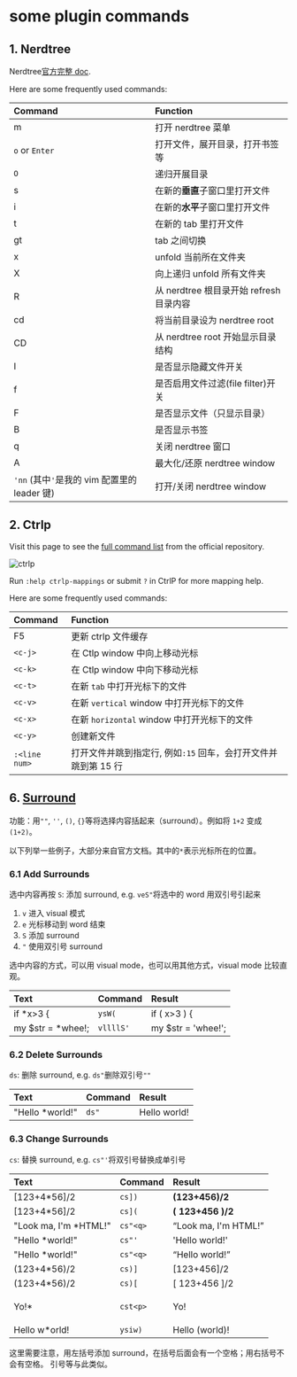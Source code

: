 some plugin commands
==========================

## 1. Nerdtree
Nerdtree[官方完整 doc](https://github.com/scrooloose/nerdtree/blob/master/doc/NERD_tree.txt).

Here are some frequently used commands:

| Command | Function |
| :------ | :-------- |
| m  | 打开 nerdtree 菜单 |
| `o` or `Enter` | 打开文件，展开目录，打开书签等 |
| `O` | 递归开展目录 |
| s  | 在新的**垂直**子窗口里打开文件 |
| i  | 在新的**水平**子窗口里打开文件 |
| t  | 在新的 tab 里打开文件 |
| gt | tab 之间切换 |
| x  | unfold 当前所在文件夹 |
| X  | 向上递归 unfold 所有文件夹 |
| R  | 从 nerdtree 根目录开始 refresh 目录内容 |
| cd | 将当前目录设为 nerdtree root |
| CD | 从 nerdtree root 开始显示目录结构 |
| I  | 是否显示隐藏文件开关 |
| f  | 是否启用文件过滤(file filter)开关 |
| F  | 是否显示文件（只显示目录） |
| B  | 是否显示书签 |
| q  | 关闭 nerdtree 窗口 |
| A  | 最大化/还原 nerdtree window |
| `'nn` (其中`'`是我的 vim 配置里的 leader 键) | 打开/关闭 nerdtree window |


## 2. Ctrlp
Visit this page to see the [full command list](https://github.com/ArthurChiao/vim_awesome/tree/master/.vim_runtime/sources_non_forked/ctrlp.vim)
from the official repository.

![ctrlp](https://camo.githubusercontent.com/0a0b4c0d24a44d381cbad420ecb285abc2aaa4cb/687474703a2f2f692e696d6775722e636f6d2f7949796e722e706e67)

Run `:help ctrlp-mappings` or submit `?` in CtrlP for more mapping help.

Here are some frequently used commands:

| Command | Function |
| :------ | :-------- |
| F5 | 更新 ctrlp 文件缓存 |
| `<c-j>`  | 在 Ctlp window 中向上移动光标 |
| `<c-k>`  | 在 Ctlp window 中向下移动光标 |
| `<c-t>`  | 在新 `tab` 中打开光标下的文件 |
| `<c-v>`  | 在新 `vertical` window 中打开光标下的文件 |
| `<c-x>`  | 在新 `horizontal` window 中打开光标下的文件 |
| `<c-y>`  | 创建新文件 |
| `:<line num>` | 打开文件并跳到指定行, 例如`:15` 回车，会打开文件并跳到第 15 行 |

## 6. [Surround](https://vimawesome.com/plugin/surround-vim)

功能：用`""`, `''`, `()`, `{}`等将选择内容括起来（surround）。例如将 `1+2` 变成`(1+2)`。

以下列举一些例子，大部分来自官方文档。其中的`*`表示光标所在的位置。

### 6.1 Add Surrounds

选中内容再按 `S`: 添加 surround, e.g. `veS"`将选中的 word 用双引号引起来

1. `v` 进入 visual 模式
2. `e` 光标移动到 word 结束
3. `S` 添加 surround
4. `"` 使用双引号 surround

选中内容的方式，可以用 visual mode，也可以用其他方式，visual mode 比较直观。

| Text    | Command   | Result |
| :------ | :-------- | :----- |
| if *x>3 {               | `ysW(`     |  if ( x>3 ) {              |
| my $str = *whee!;       | `vllllS'`  |  my $str = 'whee!';        |

### 6.2 Delete Surrounds

`ds`: 删除 surround, e.g. `ds"`删除双引号`""`

| Text    | Command   | Result |
| :------ | :-------- | :----- |
| "Hello *world!"         | `ds"`      |  Hello world!              |

### 6.3 Change Surrounds

`cs`: 替换 surround, e.g. `cs"'`将双引号替换成单引号

| Text | Command | Result |
| :------ | :-------- | :----- |
| [123+4*56]/2            | `cs])`     |  **(123+456)/2**           |
| [123+4*56]/2            | `cs](`     |  **( 123+456 )/2**         |
| "Look ma, I'm *HTML!"   | `cs"<q>`   |  <q>Look ma, I'm HTML!</q> |
| "Hello *world!"         | `cs"'`     |  'Hello world!'            |
| "Hello *world!"         | `cs"<q>`   |  <q>Hello world!</q>       |
| (123+4*56)/2            | `cs)]`     |  [123+456]/2               |
| (123+4*56)/2            | `cs)[`     |  [ 123+456 ]/2             |
| <div>Yo!*</div>         | `cst<p>`   |  <p>Yo!</p>                |
| Hello w*orld!           | `ysiw)`    |  Hello (world)!            |

这里需要注意，用左括号添加 surround，在括号后面会有一个空格；用右括号不会有空格。
引号等与此类似。
